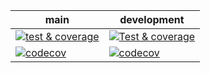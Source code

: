 | main | development |
|------|-------------|
|[![test & coverage](https://github.com/Hofsiedge/ChessOpeningAnalyzer/actions/workflows/test.yml/badge.svg?branch=main)](https://github.com/Hofsiedge/ChessOpeningAnalyzer/actions/workflows/test.yml)|[![Test & coverage](https://github.com/Hofsiedge/ChessOpeningAnalyzer/actions/workflows/test.yml/badge.svg?branch=development)](https://github.com/Hofsiedge/ChessOpeningAnalyzer/actions/workflows/test.yml)|
|[![codecov](https://codecov.io/gh/Hofsiedge/ChessOpeningAnalyzer/branch/main/graph/badge.svg?token=JNGF6F0B7C)](https://codecov.io/gh/Hofsiedge/ChessOpeningAnalyzer)|[![codecov](https://codecov.io/gh/Hofsiedge/ChessOpeningAnalyzer/branch/development/graph/badge.svg?token=JNGF6F0B7C)](https://codecov.io/gh/Hofsiedge/ChessOpeningAnalyzer)|